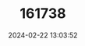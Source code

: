 ---
title: "161738"
category: "Dipturus macrocauda"
draft: false
date: 2024-02-22 13:03:52
languages:
  Chinese: ["Dà-wei-yáo"]
  Korean: ["Do-rang-ga-o-ri"]
  Japanese: ["Kitsune-kasube"]
  English: ["Bigtail Skate"]
---